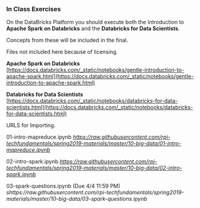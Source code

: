 ### In Class Exercises
On the DataBricks Platform you should execute both the Introduction to **Apache Spark on Databricks** and the **Databricks for Data Scientists**.

Concepts from these will be included in the final.

Files not included here because of licensing.

**Apache Spark on Databricks**
[https://docs.databricks.com/_static/notebooks/gentle-introduction-to-apache-spark.html](https://docs.databricks.com/_static/notebooks/gentle-introduction-to-apache-spark.html)

**Databricks for Data Scientists**
[https://docs.databricks.com/_static/notebooks/databricks-for-data-scientists.html](https://docs.databricks.com/_static/notebooks/databricks-for-data-scientists.html)

URLS for Importing. 


01-intro-mapreduce.ipynb
*https://raw.githubusercontent.com/rpi-techfundamentals/spring2019-materials/master/10-big-data/01-intro-mapreduce.ipynb*

02-intro-spark.ipynb
*https://raw.githubusercontent.com/rpi-techfundamentals/spring2019-materials/master/10-big-data/02-intro-spark.ipynb*

03-spark-questions.ipynb (Due 4/4 11:59 PM)
*shttps://raw.githubusercontent.com/rpi-techfundamentals/spring2019-materials/master/10-big-data/03-spark-questions.ipynb*